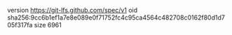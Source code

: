version https://git-lfs.github.com/spec/v1
oid sha256:9cc6b1ef1a7e8e089e0f71752fc4c95ca4564c482708c0162f80d1d705f317fa
size 6961
